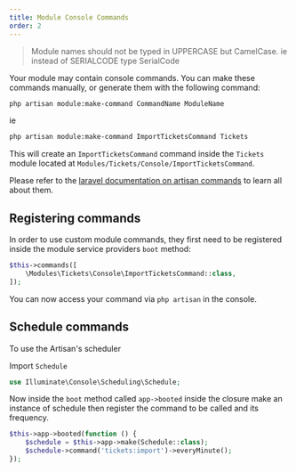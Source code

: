 ```yaml
---
title: Module Console Commands
order: 2
---
```


> Module names should not be typed in UPPERCASE but CamelCase. ie instead of SERIALCODE type SerialCode

Your module may contain console commands. You can make these commands manually, or generate them with the following command:

```bash
php artisan module:make-command CommandName ModuleName
```

ie

```bash
php artisan module:make-command ImportTicketsCommand Tickets
```

This will create an `ImportTicketsCommand` command inside the `Tickets` module located at `Modules/Tickets/Console/ImportTicketsCommand`.

Please refer to the [laravel documentation on artisan commands](https://laravel.com/docs/9.x/artisan) to learn all about them.

## Registering commands

In order to use custom module commands, they first need to be registered inside the module service providers `boot` method:

```php
$this->commands([
    \Modules\Tickets\Console\ImportTicketsCommand::class,
]);
```

You can now access your command via `php artisan` in the console.

## Schedule commands

To use the Artisan's scheduler 

Import `Schedule`

```php
use Illuminate\Console\Scheduling\Schedule;
```

Now inside the `boot` method called `app->booted` inside the closure make an instance of schedule then register the command to be called and its frequency.

```php
$this->app->booted(function () {
    $schedule = $this->app->make(Schedule::class);
    $schedule->command('tickets:import')->everyMinute();
});
```
